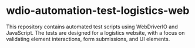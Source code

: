 # wdio-automation-test-logistics-web
This repository contains automated test scripts using WebDriverIO and JavaScript. The tests are designed for a logistics website, with a focus on validating element interactions, form submissions, and UI elements. 
